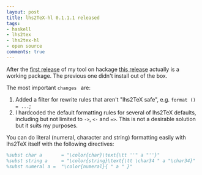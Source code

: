 ```yaml
--- 
layout: post
title: lhs2TeX-hl 0.1.1.1 released
tags: 
- haskell
- lhs2tex
- lhs2tex-hl
- open source
comments: true
---
```

After the <a
href="http://alessandrovermeulen.me/2010/10/23/lhs2tex-hl-released/">first
release</a> of my tool on hackage <a
href="http://hackage.haskell.org/package/lhs2TeX-hl-0.1.1.1">this release</a>
actually is a working package. The previous one didn't install out of the box.

The most important `changes ` are:

1. Added a filter for rewrite rules that aren't "lhs2TeX safe", e.g. `format () = ...`;
1. I hardcoded the default formatting rules for several of lhs2TeX defaults,
   including but not limited to `->`, `<-` and `=>`. This is not a desirable
   solution but it suits my purposes.

You can do literal (numeral, character and string) formatting easily with
lhs2TeX itself with the following directives:

``` latex
%subst char a    	= "\color{char}\text{\tt ''" a "''}"
%subst string a  	= "\color{string}\text{\tt \char34 " a "\char34}"
%subst numeral a =  "\color{numeral}{ " a " }"
```
